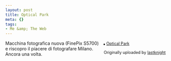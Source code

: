 ```yaml
--- 
layout: post
title: Optical Park
meta: {}
tags: 
- Me &amp; The Web
---
```

<div style="float: right; margin-left: 10px; margin-bottom: 10px;">
 <a href="http://www.flickr.com/photos/lastknight/2080505648/" title="photo sharing"><img src="http://farm3.static.flickr.com/2190/2080505648_08cd91ef47_m.jpg" alt="" style="border: solid 2px #000000;" /></a>
   

 <span style="font-size: 0.9em; margin-top: 0px;">
  <a href="http://www.flickr.com/photos/lastknight/2080505648/">Optical Park</a>
    

  Originally uploaded by <a href="http://www.flickr.com/people/lastknight/">lastknight</a>
 </span>
</div>
Macchina fotografica nuova (FinePix S5700) e riscopro il piacere di fotografare Milano. Ancora una volta.
<br clear="all" /> 
